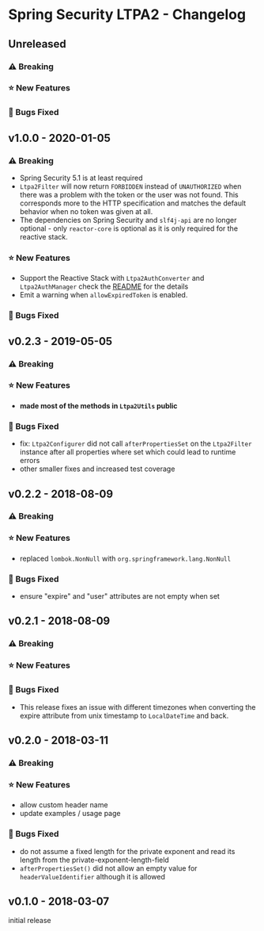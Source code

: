 # Spring Security LTPA2 - Changelog

## Unreleased
### ⚠ Breaking
### ⭐ New Features
### 🐞 Bugs Fixed

##  v1.0.0 - 2020-01-05
### ⚠ Breaking
- Spring Security 5.1 is at least required
- `Ltpa2Filter` will now return `FORBIDDEN` instead of `UNAUTHORIZED` when there was a problem with the token or the user was not found.
This corresponds more to the HTTP specification and matches the default behavior when no token was given at all.
- The dependencies on Spring Security and `slf4j-api` are no longer optional - only `reactor-core` is optional as it is only required for the reactive stack.

### ⭐ New Features
- Support the Reactive Stack with `Ltpa2AuthConverter` and `Ltpa2AuthManager`
check the [README](README.md) for the details
- Emit a warning when `allowExpiredToken` is enabled.

### 🐞 Bugs Fixed

##  v0.2.3 - 2019-05-05
### ⚠ Breaking
### ⭐ New Features
- **made most of the methods in `Ltpa2Utils` public**

### 🐞 Bugs Fixed
- fix: `Ltpa2Configurer` did not call `afterPropertiesSet` on the `Ltpa2Filter` instance after all properties where set which could lead to runtime errors
- other smaller fixes and increased test coverage

##  v0.2.2 - 2018-08-09
### ⚠ Breaking
### ⭐ New Features
- replaced `lombok.NonNull` with `org.springframework.lang.NonNull`

### 🐞 Bugs Fixed
- ensure "expire" and "user" attributes are not empty when set

##  v0.2.1 - 2018-08-09
### ⚠ Breaking
### ⭐ New Features
### 🐞 Bugs Fixed
- This release fixes an issue with different timezones when converting the expire attribute from unix timestamp to `LocalDateTime` and back.

##  v0.2.0 - 2018-03-11
### ⚠ Breaking
### ⭐ New Features
- allow custom header name
- update examples / usage page

### 🐞 Bugs Fixed
-  do not assume a fixed length for the private exponent and read its length from the private-exponent-length-field
- `afterPropertiesSet()` did not allow an empty value for `headerValueIdentifier` although it is allowed

##  v0.1.0 - 2018-03-07
initial release
